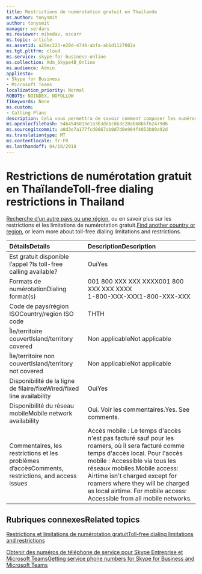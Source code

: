 ```yaml
---
title: Restrictions de numérotation gratuit en Thaïlande
ms.author: tonysmit
author: tonysmit
manager: serdars
ms.reviewer: mikedav, oscarr
ms.topic: article
ms.assetid: a20ec223-e20d-4744-abfa-ab1d1127082a
ms.tgt.pltfrm: cloud
ms.service: skype-for-business-online
ms.collection: Adm_Skype4B_Online
ms.audience: Admin
appliesto:
- Skype for Business
- Microsoft Teams
localization_priority: Normal
ROBOTS: NOINDEX, NOFOLLOW
f1keywords: None
ms.custom:
- Calling Plans
description: Cela vous permettra de savoir comment composer les numéros gratuits dans chaque pays/région. Après avoir sélectionné le pays ou la région, il faudra vous à une page spécifique à un pays qui contient des détails spécifiques, des restrictions et limites pour une disponibilité de service gratuit où le service gratuit est disponible. Les formats ou le format de la numérotation affiche les codes d’accès requis au sein de chaque pays/région à composer le numéro d’appel gratuit.
ms.openlocfilehash: 54b4545013e1a3b3debc8b3c28ab68bbf62479d6
ms.sourcegitcommit: a0d3e7a177fcd0667ab0d7d0e904f4053b09a92d
ms.translationtype: MT
ms.contentlocale: fr-FR
ms.lasthandoff: 04/18/2018
---
```

# <a name="toll-free-dialing-restrictions-in-thailand"></a><span data-ttu-id="eff19-105">Restrictions de numérotation gratuit en Thaïlande</span><span class="sxs-lookup"><span data-stu-id="eff19-105">Toll-free dialing restrictions in Thailand</span></span>

<span data-ttu-id="eff19-106">[Recherche d’un autre pays ou une région](../what-are-calling-plans-in-office-365/toll-free-dialing-limitations-and-restrictions.md), ou en savoir plus sur les restrictions et les limitations de numérotation gratuit.</span><span class="sxs-lookup"><span data-stu-id="eff19-106">[Find another country or region](../what-are-calling-plans-in-office-365/toll-free-dialing-limitations-and-restrictions.md), or learn more about toll-free dialing limitations and restrictions.</span></span>


|<span data-ttu-id="eff19-107">**Détails**</span><span class="sxs-lookup"><span data-stu-id="eff19-107">**Details**</span></span>|<span data-ttu-id="eff19-108">**Description**</span><span class="sxs-lookup"><span data-stu-id="eff19-108">**Description**</span></span>|
|:-----|:-----|
|<span data-ttu-id="eff19-109">Est gratuit disponible l’appel ?</span><span class="sxs-lookup"><span data-stu-id="eff19-109">Is toll-free calling available?</span></span>  <br/> |<span data-ttu-id="eff19-110">Oui</span><span class="sxs-lookup"><span data-stu-id="eff19-110">Yes</span></span>  <br/> |
|<span data-ttu-id="eff19-111">Formats de numérotation</span><span class="sxs-lookup"><span data-stu-id="eff19-111">Dialing format(s)</span></span>  <br/> | <span data-ttu-id="eff19-112">001 800 XXX XXX XXXX</span><span class="sxs-lookup"><span data-stu-id="eff19-112">001 800 XXX XXX XXXX</span></span> <br/>  <span data-ttu-id="eff19-113">1-800-XXX-XXX</span><span class="sxs-lookup"><span data-stu-id="eff19-113">1-800-XXX-XXX</span></span> <br/> |
|<span data-ttu-id="eff19-114">Code de pays/région ISO</span><span class="sxs-lookup"><span data-stu-id="eff19-114">Country/region ISO code</span></span>  <br/> |<span data-ttu-id="eff19-115">TH</span><span class="sxs-lookup"><span data-stu-id="eff19-115">TH</span></span>  <br/> |
|<span data-ttu-id="eff19-116">Île/territoire couvert</span><span class="sxs-lookup"><span data-stu-id="eff19-116">Island/territory covered</span></span>  <br/> |<span data-ttu-id="eff19-117">Non applicable</span><span class="sxs-lookup"><span data-stu-id="eff19-117">Not applicable</span></span>  <br/> |
|<span data-ttu-id="eff19-118">Île/territoire non couvert</span><span class="sxs-lookup"><span data-stu-id="eff19-118">Island/territory not covered</span></span>  <br/> |<span data-ttu-id="eff19-119">Non applicable</span><span class="sxs-lookup"><span data-stu-id="eff19-119">Not applicable</span></span>  <br/> |
|<span data-ttu-id="eff19-120">Disponibilité de la ligne de filaire/fixe</span><span class="sxs-lookup"><span data-stu-id="eff19-120">Wired/fixed line availability</span></span>  <br/> |<span data-ttu-id="eff19-121">Oui</span><span class="sxs-lookup"><span data-stu-id="eff19-121">Yes</span></span>  <br/> |
|<span data-ttu-id="eff19-122">Disponibilité du réseau mobile</span><span class="sxs-lookup"><span data-stu-id="eff19-122">Mobile network availability</span></span>  <br/> |<span data-ttu-id="eff19-p102">Oui. Voir les commentaires.</span><span class="sxs-lookup"><span data-stu-id="eff19-p102">Yes. See comments.</span></span>  <br/> |
|<span data-ttu-id="eff19-125">Commentaires, les restrictions et les problèmes d’accès</span><span class="sxs-lookup"><span data-stu-id="eff19-125">Comments, restrictions, and access issues</span></span>  <br/> |<span data-ttu-id="eff19-p103">Accès mobile : Le temps d'accès n'est pas facturé sauf pour les roamers, où il sera facturé comme temps d'accès local. Pour l'accès mobile : Accessible via tous les réseaux mobiles.</span><span class="sxs-lookup"><span data-stu-id="eff19-p103">Mobile access: Airtime isn't charged except for roamers where they will be charged as local airtime. For mobile access: Accessible from all mobile networks.</span></span>  <br/> |

## <a name="related-topics"></a><span data-ttu-id="eff19-128">Rubriques connexes</span><span class="sxs-lookup"><span data-stu-id="eff19-128">Related topics</span></span>

[<span data-ttu-id="eff19-129">Restrictions et limitations de numérotation gratuit</span><span class="sxs-lookup"><span data-stu-id="eff19-129">Toll-free dialing limitations and restrictions</span></span>](../what-are-calling-plans-in-office-365/toll-free-dialing-limitations-and-restrictions.md)

[<span data-ttu-id="eff19-130">Obtenir des numéros de téléphone de service pour Skype Entreprise et Microsoft Teams</span><span class="sxs-lookup"><span data-stu-id="eff19-130">Getting service phone numbers for Skype for Business and Microsoft Teams</span></span>](../what-is-phone-system-in-office-365/getting-service-phone-numbers.md)

  
 